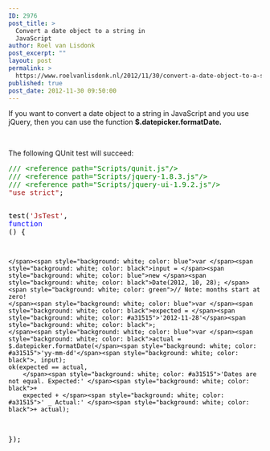 ```yaml
---
ID: 2976
post_title: >
  Convert a date object to a string in
  JavaScript
author: Roel van Lisdonk
post_excerpt: ""
layout: post
permalink: >
  https://www.roelvanlisdonk.nl/2012/11/30/convert-a-date-object-to-a-string-in-javascript/
published: true
post_date: 2012-11-30 09:50:00
---
```

<p>If you want to convert a date object to a string in JavaScript and you use jQuery, then you can use the function <strong>$.datepicker.formatDate.</strong></p>  <p>&#160;</p>  <p>The following QUnit test will succeed:</p>  <pre class="code"><span style="background: white; color: green">/// &lt;reference path=&quot;Scripts/qunit.js&quot;/&gt;
/// &lt;reference path=&quot;Scripts/jquery-1.8.3.js&quot;/&gt;
/// &lt;reference path=&quot;Scripts/jquery-ui-1.9.2.js&quot;/&gt;
</span><span style="background: white; color: #a31515">&quot;use strict&quot;</span><span style="background: white; color: black">;

test(</span><span style="background: white; color: #a31515">'JsTest'</span><span style="background: white; color: black">, </span><span style="background: white; color: blue">function </span><span style="background: white; color: black">()
{
    
    </span><span style="background: white; color: blue">var </span><span style="background: white; color: black">input = </span><span style="background: white; color: blue">new </span><span style="background: white; color: black">Date(2012, 10, 28); </span><span style="background: white; color: green">// Note: months start at zero!
    </span><span style="background: white; color: blue">var </span><span style="background: white; color: black">expected = </span><span style="background: white; color: #a31515">'2012-11-28'</span><span style="background: white; color: black">;
    </span><span style="background: white; color: blue">var </span><span style="background: white; color: black">actual = $.datepicker.formatDate(</span><span style="background: white; color: #a31515">'yy-mm-dd'</span><span style="background: white; color: black">, input);
    ok(expected == actual,
        </span><span style="background: white; color: #a31515">'Dates are not equal. Expected:' </span><span style="background: white; color: black">+
        expected + </span><span style="background: white; color: #a31515">' _ Actual:' </span><span style="background: white; color: black">+ actual);
});</span></pre>